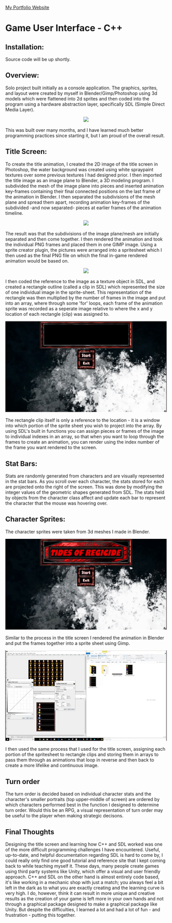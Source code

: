<a href="http://www.robertmisener.com"> My Portfolio Website </a>

# Game User Interface - C++

## Installation:
Source code will be up shortly.

## Overview: 
Solo project built initially as a console application. The graphics, sprites, and layout were created by myself in Blender/Gimp/Photoshop using 
3d models which were flattened into 2d sprites and then coded into the program using a hardware abstraction layer, specifically SDL (Simple Direct Media Layer).

<p align="center"> <https://www.libsdl.org/download-2.0.php"> <img width = "300px" src="https://upload.wikimedia.org/wikipedia/ru/2/26/SDL_logo.png" /> </a> </p>

This was built over many months, and I have learned much better programming practices since starting it, but I am proud of the overall result. 

## Title Screen:
<p>  To create the title animation, I created the 2D image of the title screen in Photoshop, the water background was created using white spraypaint textures over some previous textures I had designed prior. I then imported the title image as an image plane to Blender, a 3D modeling program. I subdivided the mesh
of the image plane into pieces and inserted animation key-frames containing their final connected positions on the last frame of the animation in Blender. I then separated the subdivisions of the mesh
plane and spread them apart, recording animation key-frames of the subdivided -and now separated- pieces at earlier frames of the animation timeline. </p>

<p align="center"> <a href="https://www.blender.org"> <img width = "400px" src="https://download.blender.org/institute/logos/blender-socket.png" /> </a> </p>

<p> The result was that the subdivisions of the image plane/mesh are initially
separated and then come together. I then rendered the animation and took the individual PNG frames and placed them in one GIMP image. Using a sprite creator plugin, the pictures were arranged into
a spritesheet which I then used as the final PNG file on which the final in-game rendered animation would be based on. </p>

<p align="center"> <a href="https://gimp.org"> <img width = "400px" src="https://charitycatalogue.com/wp-content/uploads/2017/04/gimp-logo-1-1024x482.png" /> </a> </p>


<p> 
I then coded the reference to the image as a texture object in SDL, and created a rectangle outline (called a clip in SDL) which represented the size of
one individual image in the sprite-sheet.  This representation of the rectangle was then multiplied by the number of frames in the image and put into an array, where through some 'for' loops, each frame
of the animation sprite was recorded as a seperate image relative to where the x and y location of each rectangle (clip) was assigned to. 
</p>

<p align="center"> <img src="https://github.com/RobMisener/Game-User-Interface/raw/master/ReadMeImages/torRAM4.gif" /> </p>

<p>
The rectangle clip itself is only a reference to the location - it is a window into which portion of the sprite sheet you wish to project into the array.
By using SDL's built in functions you can assign pieces or frames of the image to individual indexes in an array, so that when you want to loop through the frames to create an animation, you can render using the index number of the frame you want rendered to the screen.
</p>

## Stat Bars:
Stats are randomly generated from characters and are visually represented in the stat bars. As you scroll over each character, the stats stored for each
are projected onto the right of the screen. This was done by modifying the integer values of the geometric shapes generated from SDL. The stats held by objects from the character class
affect and update each bar to represent the character that the mouse was hovering over.

## Character Sprites:
The character sprites were taken from 3d meshes I made in Blender. 

<p align="center"> <img src="https://github.com/RobMisener/Game-User-Interface/raw/master/ReadMeImages/torRAM3.gif" /> </p>

<p>Similar to the process in the title screen I rendered the animation in Blender and put the frames together into a sprite sheet using Gimp.</p> 

<p align="center"> <img src="https://github.com/RobMisener/Game-User-Interface/raw/master/ReadMeImages/torRAM2.gif" /> </p>

<p> I then used the same process that I used for the title screen, assigning each portion of the spritesheet to rectangle clips and storing them in arrays to pass them through as animations that loop in reverse and then back to create a more lifelike and continuous image.
</p>

## Turn order 
The turn order is decided based on individual character stats and the character's smaller portraits (top upper-middle of screen) are ordered by which characters performed best in the function I designed to determine turn order. Would this be an RPG, a visual representation of turn order may be useful to the player when making strategic decisons.

## Final Thoughts
Designing the title screen and learning how C++ and SDL worked was one of the more difficult programming challenges I have encountered. Useful, up-to-date, and helpful documentation regarding SDL is hard to come by, I could really only find one good tutorial and reference site that I kept coming back to while teaching myself it. These days, many people create games using third party systems like Unity, which offer a visual and user friendly approach. C++ and SDL on the other hand is almost entirely code based, it's like working in a mechanic shop with just a match; you always feel a bit left in the dark as to what you are exactly creating and the learning curve is very high. I do, however, think it can result in more unique and creative results as the creation of your game is left more in your own hands and not through a graphical package designed to make a graphical package like Unity. But despite the difficulties, I learned a lot and had a lot of fun - and frustration - putting this together.
